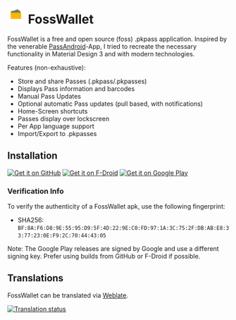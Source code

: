 # <img alt="Logo" src="app/src/main/icon-source.svg" width="40" height="40"/> FossWallet

FossWallet is a free and open source (foss) .pkpass application.
Inspired by the venerable [PassAndroid](https://github.com/ligi/PassAndroid)-App,
I tried to recreate the necessary functionality in Material Design 3 and with modern
technologies.

Features (non-exhaustive):
* Store and share Passes (.pkpass/.pkpasses)
* Displays Pass information and barcodes
* Manual Pass Updates
* Optional automatic Pass updates (pull based, with notifications)
* Home-Screen shortcuts
* Passes display over lockscreen
* Per App language support
* Import/Export to .pkpasses

## Installation

[<img src="https://raw.githubusercontent.com/SeineEloquenz/fosswallet/refs/heads/main/.github/badges/github.png"
alt="Get it on GitHub"
height="80">](https://github.com/SeineEloquenz/fosswallet/releases)
[<img src="https://raw.githubusercontent.com/SeineEloquenz/fosswallet/refs/heads/main/.github/badges/fdroid.png"
alt="Get it on F-Droid"
height="80">](https://f-droid.org/packages/nz.eloque.foss_wallet/)
[<img src="https://raw.githubusercontent.com/SeineEloquenz/fosswallet/refs/heads/main/.github/badges/play.png"
alt="Get it on Google Play"
height="80">](https://play.google.com/store/apps/details?id=nz.eloque.foss_wallet)

### Verification Info
To verify the authenticity of a FossWallet apk, use the following fingerprint:
* SHA256: `BF:8A:F6:D8:9E:55:95:D9:5F:4D:22:9E:C0:FD:97:1A:3C:75:2F:DB:AB:E8:33:77:23:0E:F9:2C:70:44:43:05`

Note: The Google Play releases are signed by Google and use a different signing key.
Prefer using builds from GitHub or F-Droid if possible.

## Translations
FossWallet can be translated via [Weblate](https://hosted.weblate.org/projects/fosswallet/app/).

[![Translation status](https://hosted.weblate.org/widget/fosswallet/app/multi-auto.svg)](https://hosted.weblate.org/engage/fosswallet/)
